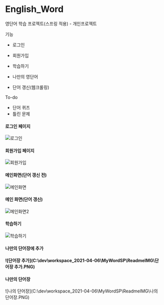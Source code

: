 # English_Word
영단어 학습 프로젝트(스프링 적용) - 개인프로젝트



기능

- 로그인
- 회원가입

- 학습하기

- 나만의 영단어

- 단어 갱신(웹크롤링)

  

  

To-do

- 단어 퀴즈
- 틀린 문제



#### 로그인 페이지

![로그인](C:\dev\workspace_2021-04-06\MyWordSP\ReadmeIMG\로그인.PNG)

#### 회원가입 페이지

![회원가입](C:\dev\workspace_2021-04-06\MyWordSP\ReadmeIMG\회원가입.PNG)

#### 메인화면(단어 갱신 전)

![메인화면](C:\dev\workspace_2021-04-06\MyWordSP\ReadmeIMG\메인화면.PNG)



#### 메인 화면(단어 갱신)

![메인화면2](C:\dev\workspace_2021-04-06\MyWordSP\ReadmeIMG\메인화면2.PNG)



#### 학습하기

![학습하기](C:\dev\workspace_2021-04-06\MyWordSP\ReadmeIMG\학습하기.PNG)



#### 나만의 단어장에 추가

#### ![단어장 추가](C:\dev\workspace_2021-04-06\MyWordSP\ReadmeIMG\단어장 추가.PNG)



#### 나만의 단어장

![나의 단어장](C:\dev\workspace_2021-04-06\MyWordSP\ReadmeIMG\나의 단어장.PNG)


